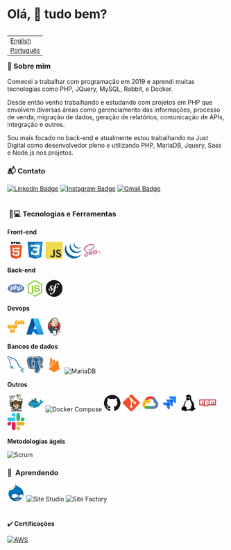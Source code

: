 # Olá, 👋 tudo bem?

<table align="right">
 <tr><td><a href="README.md">English</a></td></tr>
 <tr><td><a href="README_pt.md">Português</a></td></tr>
</table>

### 💬 Sobre mim

Comecei a trabalhar com programação em 2019 e aprendi muitas tecnologias como PHP, JQuery, MySQL, Rabbit, e Docker.
<p/>
Desde então venho trabalhando e estudando com projetos em PHP que envolvem diversas áreas como gerenciamento das informações, processo de venda, migração de dados, geração de relatórios, comunicação de APIs, integração e outros.

<p>
 Sou mais focado no back-end e atualmente estou trabalhando na Just Digital como desenvolvedor pleno e utilizando PHP, MariaDB, Jquery, Sass e Node.js nos projetos.
</p>

### 📬 Contato
<p>

[![Linkedin Badge](https://img.shields.io/badge/-%20carlosviniciusmelo-blue?style=flat-square&logo=Linkedin&logoColor=white&link=https://www.linkedin.com/in/carlosviniciusmelo/)](https://www.linkedin.com/in/carlosviniciusmelo/)
[![Instagram Badge](https://img.shields.io/badge/-%20carlosviniciusm-purple?style=flat-square&logo=instagram&logoColor=white&link=https://www.instagram.com/carlosviniciusm/?hl=pt-br)](https://instagram.com/carlosviniciusm)
[![Gmail Badge](https://img.shields.io/badge/-%20cvmm321@gmail.com-white?style=flat-square&logo=Gmail&logoColor=red&link=mailto:cvmm321@gmail.com)](mailto:cvmm321@gmail.com)

#
### <b>&nbsp;🚀💻 Tecnologias e Ferramentas</b></summary><br/>

<strong>Front-end</strong>
<p align="left"> 
<img src="https://raw.githubusercontent.com/devicons/devicon/master/icons/html5/html5-original-wordmark.svg" alt="html5" title="HTML5" width="40" height="40"/>
<img src="https://raw.githubusercontent.com/devicons/devicon/master/icons/css3/css3-original.svg" alt="CSS" title="CSS" width="40" height="40"/>
<img src="https://raw.githubusercontent.com/devicons/devicon/master/icons/javascript/javascript-original.svg" alt="Javascript" title="Javascript" width="40" height="40"/>
<img src="https://raw.githubusercontent.com/devicons/devicon/master/icons/jquery/jquery-original.svg" alt="JQuery" title="JQuery" width="40" height="40"/>
<img src="https://raw.githubusercontent.com/devicons/devicon/master/icons/sass/sass-original.svg" alt="Sass" title="Sass" width="40" height="40"/>
</p>

<strong>Back-end</strong>
<p align="left">
  <img src="https://raw.githubusercontent.com/devicons/devicon/master/icons/php/php-plain.svg" alt="PHP" title="PHP" width="40" height="40"/>
  <img src="https://raw.githubusercontent.com/devicons/devicon/master/icons/nodejs/nodejs-original.svg" alt="Node.js" title="Node.js" width="40" height="40"/>
  <img src="https://raw.githubusercontent.com/devicons/devicon/master/icons/symfony/symfony-original.svg" alt="Symfony" title="Symfony" width="40" height="40"/>
</p>

<strong>Devops</strong>
<p align="left"> 
  <img src="https://raw.githubusercontent.com/devicons/devicon/master/icons/amazonwebservices/amazonwebservices-original.svg" alt="AWS" title="AWS" width="40" height="40"/>
  <img src="https://raw.githubusercontent.com/devicons/devicon/master/icons/azure/azure-original.svg" alt="Azure" title="Azure" width="40" height="40"/>
  <img src="https://raw.githubusercontent.com/devicons/devicon/master/icons/jenkins/jenkins-original.svg" alt="Jenkins" title="Jenkins" width="40" height="40"/>
</p>

<strong>Bancos de dados</strong>
<p align="left">
  <img src="https://raw.githubusercontent.com/devicons/devicon/master/icons/mysql/mysql-original.svg" alt="Mysql" title="Mysql" width="40" height="40"/>
  <img src="https://raw.githubusercontent.com/devicons/devicon/master/icons/postgresql/postgresql-original.svg" alt="PostgreSQL" title="PostgreSQL" width="40" height="40"/>
  <img src="https://raw.githubusercontent.com/devicons/devicon/master/icons/firebase/firebase-plain.svg" alt="Firebase" title="Firebase" width="40" height="40"/>
  <img src="https://cdn.worldvectorlogo.com/logos/mariadb.svg" alt="MariaDB" title="MariaDB" width="40" height="40"/>
</p>

<strong>Outros</strong>
<p align="left">
  <img src="https://raw.githubusercontent.com/devicons/devicon/master/icons/composer/composer-original.svg" alt="Composer" title="Composer" width="40" height="40"/>
  <img src="https://raw.githubusercontent.com/devicons/devicon/master/icons/docker/docker-original.svg" alt="Docker" title="Docker" width="40" height="40"/>
  <img src="https://miro.medium.com/max/770/1*YE-fApWn9PXN9B3k7DY4FA.png" alt="Docker Compose" title="Docker Compose" width="40" height="40"/>
  <img src="https://raw.githubusercontent.com/devicons/devicon/master/icons/github/github-original.svg" alt="Github" title="Github" width="40" height="40"/>
  <img src="https://raw.githubusercontent.com/devicons/devicon/master/icons/git/git-original.svg" alt="Git" title="Git" width="40" height="40"/>
  <img src="https://raw.githubusercontent.com/devicons/devicon/master/icons/googlecloud/googlecloud-original.svg" alt="Google Cloud" title="Google Cloud" width="40" height="40"/>
  <img src="https://raw.githubusercontent.com/devicons/devicon/master/icons/jira/jira-original.svg" alt="Jira" title="Jira" width="40" height="40"/>
  <img src="https://raw.githubusercontent.com/devicons/devicon/master/icons/linux/linux-plain.svg" alt="Linux" title="Linux" width="40" height="40"/>
  <img src="https://raw.githubusercontent.com/devicons/devicon/master/icons/npm/npm-original-wordmark.svg" alt="Npm" title="Npm" width="40" height="40"/>
  <img src="https://raw.githubusercontent.com/devicons/devicon/master/icons/slack/slack-original.svg" alt="Slack" title="Slack" width="40" height="40"/>
</p>

<strong>Metodologias ágeis</strong>
<p align="left">
  <img src="https://seeklogo.com/images/S/scrum-logo-B057CBD9B8-seeklogo.com.png" alt="Scrum" title="Scrum" width="40" height="40"/>
</p>

### <b>:brain: &nbsp;Aprendendo</b></summary><br/>
<p align="left"> 
  <img src="https://raw.githubusercontent.com/devicons/devicon/master/icons/drupal/drupal-original.svg" alt="Drupal" title="Drupal" width="40" height="40"/>
  <img src="https://www.acquia.com/sites/default/files/styles/product_header_icon/public/media/image/2020-12/Site-Studio-Logo.png?itok=sZ3wHzMF" alt="Site Studio" title="Site Studio" width="40" height="40"/>
  <img src="https://www.acquia.com/sites/default/files/styles/product_header_icon/public/media/image/2020-12/Site-Factory-Logo.png?itok=ShFiljZ6" alt="Site Factory" title="Site Factory" width="40" height="40"/>
</p>

#
:heavy_check_mark:<strong> Certificações</strong>

<p align="left">
  <a href="https://www.credly.com/badges/73f465d8-e4da-4b5d-a9e7-c7f9370c9625">
    <img src="https://cdn.worldvectorlogo.com/logos/amazon-icon-1.svg" alt="AWS" title="AWS" width="40" height="40"/>
  </a>
</p>


